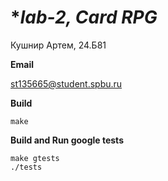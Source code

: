 # **lab-2, Card RPG*

Кушнир Артем, 24.Б81 

**Email**

st135665@student.spbu.ru

**Build**
```
make
```
**Build and Run google tests**
```
make gtests
./tests
```
